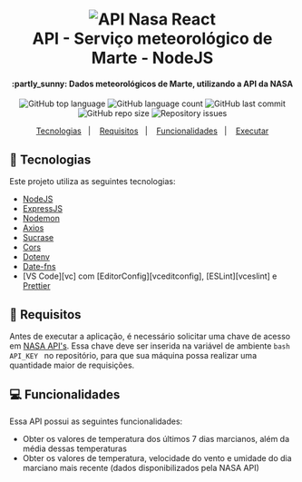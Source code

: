 <h1 align="center">
    <img alt="API Nasa React" src="https://res.cloudinary.com/andersonsts/image/upload/v1584552735/marte_zax9q1.png" />
    <br />
    API - Serviço meteorológico de Marte - NodeJS
</h1>

<h4 align="center">
  :partly_sunny: Dados meteorológicos de Marte, utilizando a API da NASA
</h4>

<p align="center">
  <img alt="GitHub top language" src="https://img.shields.io/github/languages/top/andersonsts/api-nasa-insight">

  <img alt="GitHub language count" src="https://img.shields.io/github/languages/count/andersonsts/api-nasa-insight">

  <img alt="GitHub last commit" src="https://img.shields.io/github/last-commit/andersonsts/api-nasa-insight">

  <img alt="GitHub repo size" src="https://img.shields.io/github/repo-size/andersonsts/api-nasa-insight">

  <img alt="Repository issues" src="https://img.shields.io/github/issues/andersonsts/api-nasa-insight">
</p>

<p align="center">
  <a href="#rocket-tecnologias">Tecnologias</a>&nbsp;&nbsp;&nbsp;|&nbsp;&nbsp;&nbsp;
  <a href="#key-requisitos">Requisitos</a>&nbsp;&nbsp;&nbsp;|&nbsp;&nbsp;&nbsp;
  <a href="#computer-funcionalidades">Funcionalidades</a>&nbsp;&nbsp;&nbsp;|&nbsp;&nbsp;&nbsp;
  <a href="#information_source-executar">Executar</a>
</p>

## :rocket: Tecnologias

Este projeto utiliza as seguintes tecnologias:

-  [NodeJS](https://nodejs.org/en/)
-  [ExpressJS](https://expressjs.com/)
-  [Nodemon](https://nodemon.io/)
-  [Axios](https://github.com/axios/axios)
-  [Sucrase](https://github.com/alangpierce/sucrase)
-  [Cors](https://github.com/expressjs/cors)
-  [Dotenv](https://www.npmjs.com/package/dotenv)
-  [Date-fns](https://date-fns.org/)
-  [VS Code][vc] com [EditorConfig][vceditconfig], [ESLint][vceslint] e [Prettier](https://github.com/prettier/prettier-eslint)

## :key: Requisitos
Antes de executar a aplicação, é necessário solicitar uma chave de acesso em [NASA API's](https://api.nasa.gov/). Essa chave deve ser inserida na variável de ambiente ```bash API_KEY ``` no repositório, para que sua máquina possa realizar uma quantidade maior de requisições.

## :computer: Funcionalidades
Essa API possui as seguintes funcionalidades:

- Obter os valores de temperatura dos últimos 7 dias marcianos, além da média dessas temperaturas
- Obter os valores de temperatura, velocidade do vento e umidade do dia marciano mais recente (dados disponibilizados pela NASA API)



